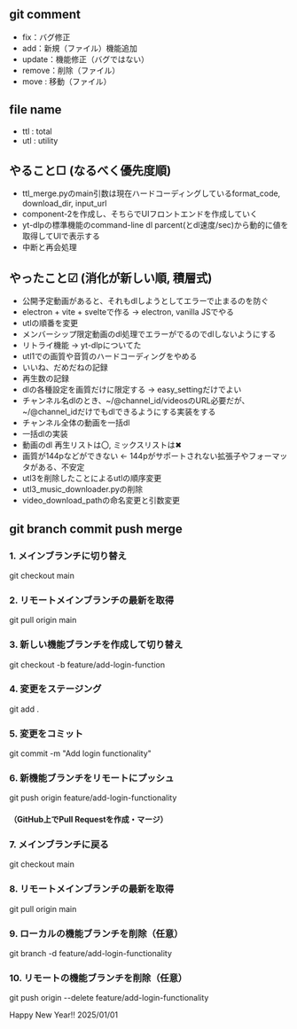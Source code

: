 ## git comment

- fix：バグ修正
- add：新規（ファイル）機能追加
- update：機能修正（バグではない）
- remove：削除（ファイル）
- move : 移動（ファイル）

## file name

- ttl : total
- utl : utility


## やること□ (なるべく優先度順)
- ttl_merge.pyのmain引数は現在ハードコーディングしているformat_code, download_dir, input_url
- component-2を作成し、そちらでUIフロントエンドを作成していく
- yt-dlpの標準機能のcommand-line dl parcent(とdl速度/sec)から動的に値を取得してUIで表示する
- 中断と再会処理

## やったこと☑ (消化が新しい順, 積層式)
- 公開予定動画があると、それもdlしようとしてエラーで止まるのを防ぐ
- electron + vite + svelteで作る -> electron, vanilla JSでやる
- utlの順番を変更
- メンバーシップ限定動画のdl処理でエラーがでるのでdlしないようにする
- リトライ機能 -> yt-dlpについてた
- utl1での画質や音質のハードコーディングをやめる
- いいね、だめだねの記録 
- 再生数の記録
- dlの各種設定を画質だけに限定する -> easy_settingだけでよい
- チャンネル名dlのとき、~/@channel_id/videosのURL必要だが、~/@channel_idだけでもdlできるようにする実装をする
- チャンネル全体の動画を一括dl
- 一括dlの実装
- 動画のdl 再生リストは〇, ミックスリストは✖
- 画質が144pなどができない <- 144pがサポートされない拡張子やフォーマッタがある、不安定
- utl3を削除したことによるutlの順序変更
- utl3_music_downloader.pyの削除
- video_download_pathの命名変更と引数変更


## git branch commit push merge

### 1. メインブランチに切り替え
git checkout main

### 2. リモートメインブランチの最新を取得
git pull origin main

### 3. 新しい機能ブランチを作成して切り替え
git checkout -b feature/add-login-function

### 4. 変更をステージング
git add .

### 5. 変更をコミット
git commit -m "Add login functionality"

### 6. 新機能ブランチをリモートにプッシュ
git push origin feature/add-login-functionality

#### （GitHub上でPull Requestを作成・マージ）

### 7. メインブランチに戻る
git checkout main

### 8. リモートメインブランチの最新を取得
git pull origin main

### 9. ローカルの機能ブランチを削除（任意）
git branch -d feature/add-login-functionality

### 10. リモートの機能ブランチを削除（任意）
git push origin --delete feature/add-login-functionality


Happy New Year!! 2025/01/01